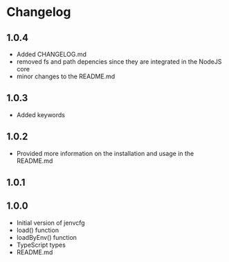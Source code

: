 # Changelog

## 1.0.4
- Added CHANGELOG.md
- removed fs and path depencies since they are integrated in the NodeJS core
- minor changes to the README.md

## 1.0.3
- Added keywords

## 1.0.2
- Provided more information on the installation and usage in the README.md

## 1.0.1
## 1.0.0 
- Initial version of jenvcfg
- load() function
- loadByEnv() function
- TypeScript types
- README.md